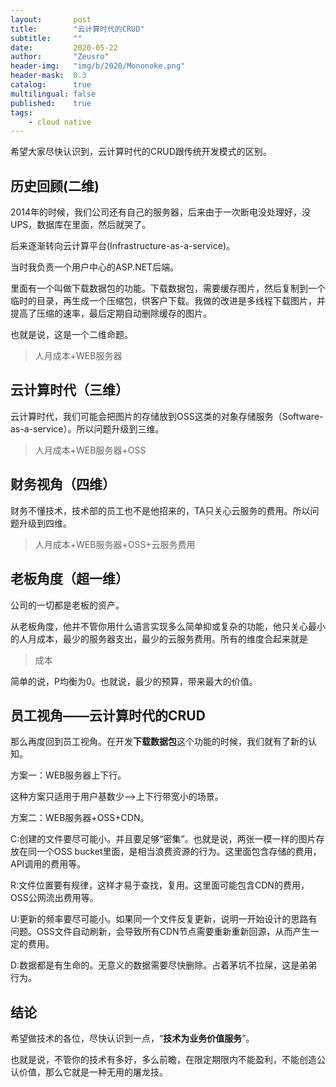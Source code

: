 ```yaml
---
layout:       post
title:        "云计算时代的CRUD"
subtitle:     ""
date:         2020-05-22
author:       "Zeusro"
header-img:   "img/b/2020/Mononoke.png" 
header-mask:  0.3
catalog:      true
multilingual: false
published:    true
tags:
    - cloud native
---  
```


希望大家尽快认识到，云计算时代的CRUD跟传统开发模式的区别。

## 历史回顾(二维)

2014年的时候，我们公司还有自己的服务器，后来由于一次断电没处理好，没UPS，数据库在里面，然后就哭了。

后来逐渐转向云计算平台(Infrastructure-as-a-service)。

当时我负责一个用户中心的ASP.NET后端。

里面有一个叫做下载数据包的功能。下载数据包，需要缓存图片，然后复制到一个临时的目录，再生成一个压缩包，供客户下载。我做的改进是多线程下载图片，并提高了压缩的速率，最后定期自动删除缓存的图片。

也就是说，这是一个二维命题。

> 人月成本+WEB服务器

## 云计算时代（三维）

云计算时代，我们可能会把图片的存储放到OSS这类的对象存储服务（Software-as-a-service）。所以问题升级到三维。

> 人月成本+WEB服务器+OSS

## 财务视角（四维）

财务不懂技术，技术部的员工也不是他招来的，TA只关心云服务的费用。所以问题升级到四维。

> 人月成本+WEB服务器+OSS+云服务费用

## 老板角度（超一维）

公司的一切都是老板的资产。

从老板角度，他并不管你用什么语言实现多么简单抑或复杂的功能，他只关心最小的人月成本，最少的服务器支出，最少的云服务费用。所有的维度合起来就是

> 成本

简单的说，P均衡为0。也就说，最少的预算，带来最大的价值。

## 员工视角——云计算时代的CRUD

那么再度回到员工视角。在开发**下载数据包**这个功能的时候，我们就有了新的认知。

方案一：WEB服务器上下行。

这种方案只适用于用户基数少-->上下行带宽小的场景。

方案二：WEB服务器+OSS+CDN。

C:创建的文件要尽可能小。并且要足够“密集”。也就是说，两张一模一样的图片存放在同一个OSS bucket里面，是相当浪费资源的行为。这里面包含存储的费用，API调用的费用等。

R:文件位置要有规律，这样才易于查找，复用。这里面可能包含CDN的费用，OSS公网流出费用等。

U:更新的频率要尽可能小。如果同一个文件反复更新，说明一开始设计的思路有问题。OSS文件自动刷新，会导致所有CDN节点需要重新重新回源，从而产生一定的费用。

D:数据都是有生命的。无意义的数据需要尽快删除。占着茅坑不拉屎，这是弟弟行为。

## 结论

希望做技术的各位，尽快认识到一点，“**技术为业务价值服务**”。

也就是说，不管你的技术有多好，多么前瞻，在限定期限内不能盈利，不能创造公认价值，那么它就是一种无用的屠龙技。